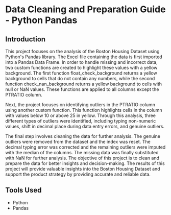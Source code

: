 # Data Cleaning and Preparation Guide - Python Pandas

## Introduction 
This project focuses on the analysis of the Boston Housing Dataset using Python's Pandas library. The Excel file containing the data is first imported into a Pandas Data Frame. In order to handle missing and incorrect data, two custom functions are created to highlight these values with a yellow background. The first function float_check_background returns a yellow background to cells that do not contain any numbers, while the second function check_nan_background returns a yellow background to cells with null or NaN values. These functions are applied to all columns except the PTRATIO column.

Next, the project focuses on identifying outliers in the PTRATIO column using another custom function. This function highlights cells in the column with values below 10 or above 25 in yellow. Through this analysis, three different types of outliers were identified, including typing non-numeric values, shift in decimal place during data entry errors, and genuine outliers.

The final step involves cleaning the data for further analysis. The genuine outliers were removed from the dataset and the index was reset. The decimal typing error was corrected and the remaining outliers were imputed with the median of the columns. The missing data was finally substituted with NaN for further analysis. The objective of this project is to clean and prepare the data for better insights and decision-making. The results of this project will provide valuable insights into the Boston Housing Dataset and support the product strategy by providing accurate and reliable data.

## Tools Used
- Python
- Pandas
